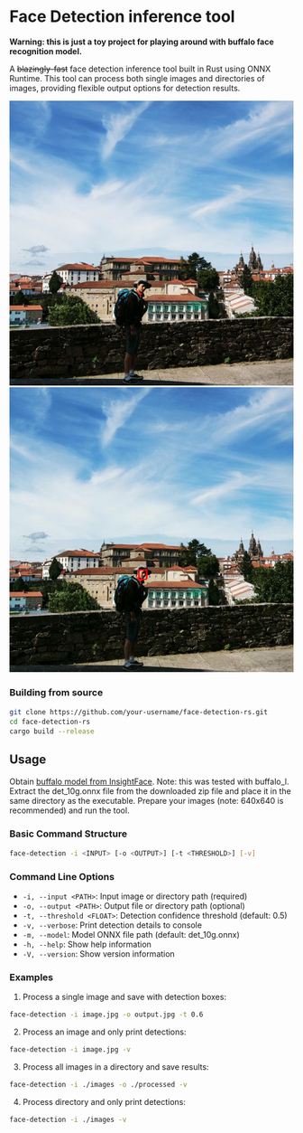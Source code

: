 
# Face Detection inference tool

**Warning: this is just a toy project for playing around with buffalo face recognition model.**

A ~~blazingly-fast~~ face detection inference tool built in Rust using ONNX Runtime.
This tool can process both single images and directories of images, providing flexible output options for detection results.

![img/sample.jpg](img/sample.jpg)
![img/output.jpg](img/output.jpg)

### Building from source

```bash
git clone https://github.com/your-username/face-detection-rs.git
cd face-detection-rs
cargo build --release
```

## Usage

Obtain [buffalo model from InsightFace](https://github.com/deepinsight/insightface/releases).
Note: this was tested with buffalo_l.
Extract the det_10g.onnx file from the downloaded zip file and place it in the same directory as the executable.
Prepare your images (note: 640x640 is recommended) and run the tool.

### Basic Command Structure

```bash
face-detection -i <INPUT> [-o <OUTPUT>] [-t <THRESHOLD>] [-v]
```

### Command Line Options

- `-i, --input <PATH>`: Input image or directory path (required)
- `-o, --output <PATH>`: Output file or directory path (optional)
- `-t, --threshold <FLOAT>`: Detection confidence threshold (default: 0.5)
- `-v, --verbose`: Print detection details to console
- `-m, --model`: Model ONNX file path (default: det_10g.onnx)
- `-h, --help`: Show help information
- `-V, --version`: Show version information

### Examples

1. Process a single image and save with detection boxes:
```bash
face-detection -i image.jpg -o output.jpg -t 0.6
```

2. Process an image and only print detections:
```bash
face-detection -i image.jpg -v
```

3. Process all images in a directory and save results:
```bash
face-detection -i ./images -o ./processed -v
```

4. Process directory and only print detections:
```bash
face-detection -i ./images -v
